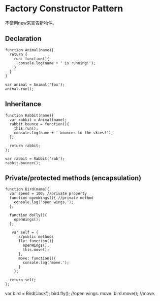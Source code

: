 # Factory Constructor Pattern
不使用new來宣告新物件。

## Declaration

	function Animal(name){
	  return {
	    run: function(){
	      console.log(name + ' is running!');
	    }
	  }
	}

	var animal = Animal('fox');
	animal.run();

## Inheritance

	function Rabbit(name){
	  var rabbit = Animal(name);
	  rabbit.bounce = function(){
	    this.run();
	    console.log(name + ' bounces to the skies!');
	  };

	  return rabbit;
	};

	var rabbit = Rabbit('rab');
	rabbit.bounce();

## Private/protected methods (encapsulation)

	function Bird(name){
	  var speed = 100; //private property
	  function openWings(){ //private method
	    console.log('open wings.');
	  };

	  function doFly(){
	    openWings();
	  };

	   var self = {
	      //public methods
	      fly: function(){
	        openWings();
	        this.move();
	      },
	      move: function(){
	        console.log('move.');
	      }
	    };

	  return self;
	};

var bird = Bird('Jack');
bird.fly(); //open wings. move.
bird.move(); //move.

<!--
## Summary
### Comparison with All-in-one constructor
-->